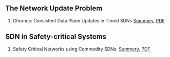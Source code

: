 



## The Network Update Problem
1. Chronus: Consistent Data Plane Updates in Timed SDNs [Summery](chronus_summery.md), [PDF](chronus.pdf)


## SDN in Safety-critical Systems
1. Safety Critical Networks using Commodity SDNs. [Summery](Safety_Critical_Networks_using_Commodity_SDN.md), [PDF](2021_INFOCOM_Safety_Critical_Networks_using_Commodity_SDN.pdf)
